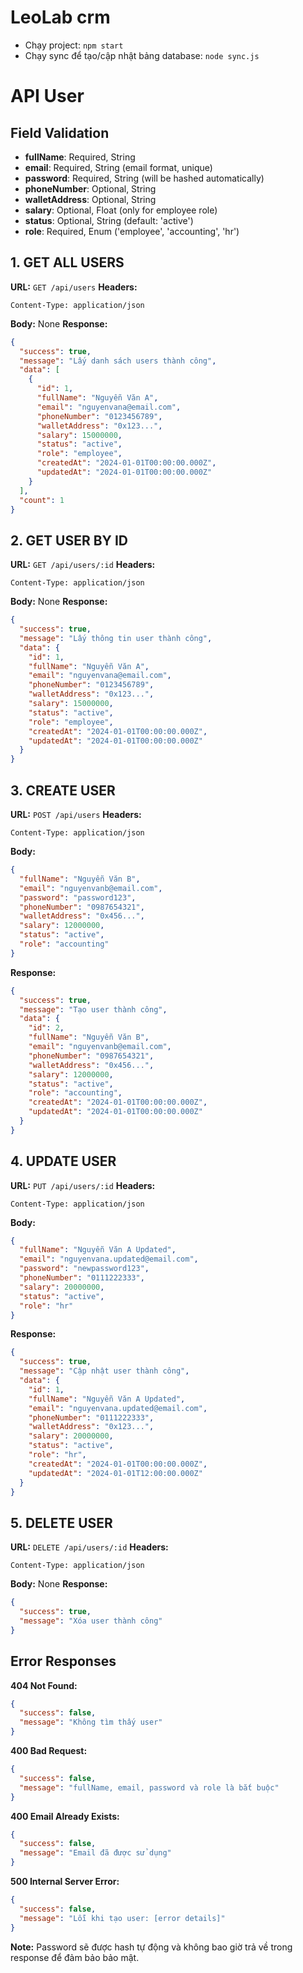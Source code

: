 # LeoLab crm
- Chạy project: `npm start`
- Chạy sync để tạo/cập nhật bảng database: `node sync.js`

# API User
## Field Validation
- **fullName**: Required, String
- **email**: Required, String (email format, unique)
- **password**: Required, String (will be hashed automatically)
- **phoneNumber**: Optional, String
- **walletAddress**: Optional, String
- **salary**: Optional, Float (only for employee role)
- **status**: Optional, String (default: 'active')
- **role**: Required, Enum ('employee', 'accounting', 'hr') 

## 1. GET ALL USERS
**URL:** `GET /api/users`
**Headers:** 
```
Content-Type: application/json
```
**Body:** None
**Response:**
```json
{
  "success": true,
  "message": "Lấy danh sách users thành công",
  "data": [
    {
      "id": 1,
      "fullName": "Nguyễn Văn A",
      "email": "nguyenvana@email.com",
      "phoneNumber": "0123456789",
      "walletAddress": "0x123...",
      "salary": 15000000,
      "status": "active",
      "role": "employee",
      "createdAt": "2024-01-01T00:00:00.000Z",
      "updatedAt": "2024-01-01T00:00:00.000Z"
    }
  ],
  "count": 1
}
```

## 2. GET USER BY ID
**URL:** `GET /api/users/:id`
**Headers:** 
```
Content-Type: application/json
```
**Body:** None
**Response:**
```json
{
  "success": true,
  "message": "Lấy thông tin user thành công",
  "data": {
    "id": 1,
    "fullName": "Nguyễn Văn A",
    "email": "nguyenvana@email.com",
    "phoneNumber": "0123456789",
    "walletAddress": "0x123...",
    "salary": 15000000,
    "status": "active",
    "role": "employee",
    "createdAt": "2024-01-01T00:00:00.000Z",
    "updatedAt": "2024-01-01T00:00:00.000Z"
  }
}
```

## 3. CREATE USER
**URL:** `POST /api/users`
**Headers:** 
```
Content-Type: application/json
```
**Body:**
```json
{
  "fullName": "Nguyễn Văn B",
  "email": "nguyenvanb@email.com",
  "password": "password123",
  "phoneNumber": "0987654321",
  "walletAddress": "0x456...",
  "salary": 12000000,
  "status": "active",
  "role": "accounting"
}
```
**Response:**
```json
{
  "success": true,
  "message": "Tạo user thành công",
  "data": {
    "id": 2,
    "fullName": "Nguyễn Văn B",
    "email": "nguyenvanb@email.com",
    "phoneNumber": "0987654321",
    "walletAddress": "0x456...",
    "salary": 12000000,
    "status": "active",
    "role": "accounting",
    "createdAt": "2024-01-01T00:00:00.000Z",
    "updatedAt": "2024-01-01T00:00:00.000Z"
  }
}
```

## 4. UPDATE USER
**URL:** `PUT /api/users/:id`
**Headers:** 
```
Content-Type: application/json
```
**Body:**
```json
{
  "fullName": "Nguyễn Văn A Updated",
  "email": "nguyenvana.updated@email.com",
  "password": "newpassword123",
  "phoneNumber": "0111222333",
  "salary": 20000000,
  "status": "active",
  "role": "hr"
}
```
**Response:**
```json
{
  "success": true,
  "message": "Cập nhật user thành công",
  "data": {
    "id": 1,
    "fullName": "Nguyễn Văn A Updated",
    "email": "nguyenvana.updated@email.com",
    "phoneNumber": "0111222333",
    "walletAddress": "0x123...",
    "salary": 20000000,
    "status": "active",
    "role": "hr",
    "createdAt": "2024-01-01T00:00:00.000Z",
    "updatedAt": "2024-01-01T12:00:00.000Z"
  }
}
```

## 5. DELETE USER
**URL:** `DELETE /api/users/:id`
**Headers:** 
```
Content-Type: application/json
```
**Body:** None
**Response:**
```json
{
  "success": true,
  "message": "Xóa user thành công"
}
```

## Error Responses
**404 Not Found:**
```json
{
  "success": false,
  "message": "Không tìm thấy user"
}
```

**400 Bad Request:**
```json
{
  "success": false,
  "message": "fullName, email, password và role là bắt buộc"
}
```

**400 Email Already Exists:**
```json
{
  "success": false,
  "message": "Email đã được sử dụng"
}
```

**500 Internal Server Error:**
```json
{
  "success": false,
  "message": "Lỗi khi tạo user: [error details]"
}
```

**Note:** Password sẽ được hash tự động và không bao giờ trả về trong response để đảm bảo bảo mật.


